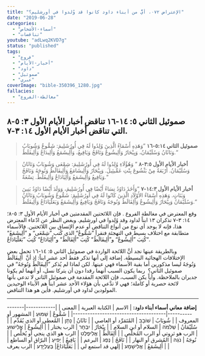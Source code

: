 ```yaml
---
title: "الإعتراض ٠٧٢، أيٌّ من أبناء داود كانوا قد وُلدوا في أورشليم؟"
date: "2019-06-28"
categories:
  - "أسماء-الأشخاص"
  - "تناقضات"
youtube: "adLwq2KVD7g"
status: "published"
tags:
  - "فروع"
  - "أخبار-الأيام"
  - "داود"
  - "صموئيل"
  - "عبري"
coverImage: "bible-350396_1280.jpg"
fallacies:
  - "مغالطة-الفروع"
---
```


## **صموئيل الثاني ٥: ١٤\-١٦ تناقض أخبار الأيام الأول ٣: ٥\-٨ التي تناقض أخبار الأيام الأول ١٤: ٣\-٧.**

> **صموئيل الثاني ٥:١٤-١٦** ”وَهَذِهِ أَسْمَاءُ الَّذِينَ وُلِدُوا لَهُ فِي أُورُشَلِيمَ: شَمُّوعُ وَشُوبَابُ وَنَاثَانُ وَسُلَيْمَانُ، وَيِبْحَارُ وَأَلِيشُوعُ وَنَافَجُ وَيَافِيعُ، وَأَلِيشَمَعُ وَأَلِيدَاعُ وَأَلِيفَلَطُ.“

> **أخبار الأيام الأول ٣:٥-٨** ” وَهُؤُلَاءِ وُلِدُوا لَهُ فِي أُورُشَلِيمَ: شِمْعَى وَشُوبَابُ وَنَاثَانُ وَسُلَيْمَانُ. أَرْبَعَةٌ مِنْ بَثْشُوعَ بِنْتِ عَمِّيئِيلَ. وَيِبْحَارُ وَأَلِيشَامَعُ وَأَلِيفَالَطُ وَنُوجَهُ وَنَافَجُ وَيَافِيعُ وَأَلِيشَمَعُ وَأَلِيَادَاعُ وَأَلِيفَلَطُ. تِسْعَةٌ.“

> **أخبار الأيام الأول ١٤:٣-٧** ”وَأَخَذَ دَاوُدُ نِسَاءً أَيْضًا فِي أُورُشَلِيمَ، وَوَلَدَ أَيْضًا دَاوُدُ بَنِينَ وَبَنَاتٍ. وَهَذِهِ أَسْمَاءُ الأَوْلاَدِ الَّذِينَ كَانُوا لَهُ فِي أُورُشَلِيمَ: شَمُّوعُ وَشُوبَابُ وَنَاثَانُ وَسُلَيْمَانُ وَيِبْحَارُ وَأَلِيشُوعُ وَأَلِفَالَطُ وَنُوجَهُ وَنَافَجُ وَيَافِيعُ وَأَلِيشَمَعُ وَبَعَلْيَادَاعُ وَأَلِيفَلَطُ.“

وقع المعترض في مغالطة الفروع . فإن اللائحتين المقدمتين في أخبار الأيام الأول ٣: ٥\-٨؛ ١٤: ٣\-٧ تذكران ١٣ ابناً لداود وقد وُلِدوا في اورشليم. وبغض النظر عن ادّعاء المعترض هذا، فإنه لا يوجد أي نوع من أنواع التناقض أو عدم الإتساق بين اللائحتين. فالأسماء متطابقة مع اختلاف بسيط في التهجئة فنقرأ ”شَمُّوعُ“ الذي كُتب ”شِمْعَى“ و ”أَلِيشَمَعُ“ كُتِبَ ”أَلِيشُوعُ“ و”أَلِيفَالَطُ“ كُتِبَ ”أَلِفَالَطُ“ و”أَلِيَادَاعُ“ كُتِبَ ”بَعَلْيَادَاعُ“.

وبالطريقة عينها نجد أنَّ اللائحة الواردة في صموئيل الثاني ٥: ١٤\-١٦ تحمل بعض الإختلافات الهجائية البسيطة. إضافة إلى أنها تذكر فقط أحد عشر ابناً: إذ أنَّ  أَلِيفَالَطُ وَنُوجَهُ ليسا مذكورين أما بقية الأسماء فهي عينها. لكن لماذا لم يُذكر ”أَلِيفَالَطُ وَنُوجَهُ“ في صموئيل الثاني؟  ربما يكون السبب أنهما رقدا دون أن يتركا نسل، أو أنهما لم يكونا جديران بالملاحظة. وأياً يكن السبب، فإن اللائحة المقدمة في صموئيل الثاني لا تدعي بأنها لائحة حصرية أو كاملة؛ فهي لا تدَّعي بأن هؤلاء الأحد عشر ابناً هم الأبناء الوحيدين المولودين لداود في أورشليم. فأين هو هذا التناقض.

---

**إضافة معاني أسماء أبناء داود:**
| الاسم | الكتابة العبرية | المعنى |
|------------|-----------------|--------------------------------------|
| شَمُّوعُ | שַׁמּוּעַ | المشهور أو المعروف |
| شُوبَابُ | שׁוֹבָב | المُتَمَرِّد أو العاصي |
| نَاثَانُ | נָתָן | المُعطي أو الذي يُقَدِّم |
| سُلَيْمَانُ | שְׁלֹמֹה | السلام أو ابن السلام |
| يِبْحَارُ | יִבְחָר | الرب يختار |
| أَلِيشُوعُ | אֱלִישׁוּעַ | الرب هو ثروتي أو الرب المُخلِّص |
| أَلِفَالَطُ | אֱלִיפֶלֶט | الرب هو الذي ينجي أو يُخلِّص |
| نُوجَهُ | נֹגַהּ | المُشرق أو النهار |
| نَافَجُ | נֶפֶג | البرعم |
| يَافِيعُ | יָפִיעַ | البرّاق أو الساطع |
| أَلِيشَمَعُ | אֱלִישָׁמָע | إلهي قد استمع لي |
| بَعَلْيَادَاعُ| בְּעֶלְיָדָע | الرب يعرف |
